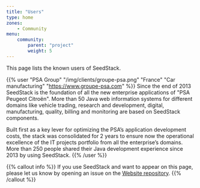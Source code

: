 ```yaml
---
title: "Users"
type: home
zones:
    - Community
menu:
    community:
        parent: "project"
        weight: 5
---
```


This page lists the known users of SeedStack.<!--more--> 

{{% user "PSA Group" "/img/clients/groupe-psa.png" "France" "Car manufacturing" "https://www.groupe-psa.com" %}}
Since the end of 2013 SeedStack is the foundation of all the new enterprise applications of "PSA Peugeot Citroën". More than
50 Java web information systems for different domains like vehicle trading, research and development, digital, manufacturing,
quality, billing and monitoring are based on SeedStack components.

Built first as a key lever for optimizing the PSA’s application development costs, the stack was consolidated for
2 years to ensure now the operational excellence of the IT projects portfolio from all the enterprise’s domains.
More than 250 people shared their Java development experience since 2013 by using SeedStack.
{{% /user %}}

{{% callout info %}}
If you use SeedStack and want to appear on this page, please let us know by opening an issue on the 
[Website repository](https://github.com/seedstack/website).
{{% /callout %}}